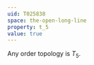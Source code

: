 ```yaml
---
uid: T025838
space: the-open-long-line
property: t_5
value: true
---
```

Any order topology is $T_5$.

